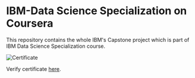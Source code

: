 # IBM-Data Science Specialization on Coursera
This repository contains the whole IBM's Capstone project which is part of IBM Data Science Specialization course.



![Certificate](https://user-images.githubusercontent.com/89634505/174992468-13f9dfca-8688-461e-8155-e97da27e605a.jpg)


Verify certificate [here](https://www.coursera.org/account/accomplishments/professional-cert/SQFHFLDASE65).
